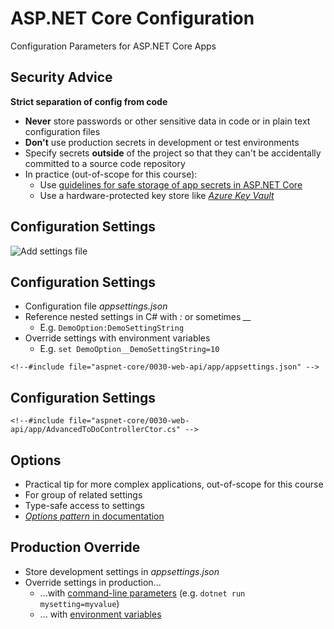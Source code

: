 # ASP.NET Core Configuration

Configuration Parameters for ASP.NET Core Apps


<!-- .slide: class="left" -->
## Security Advice

**Strict separation of config from code**

* **Never** store passwords or other sensitive data in code or in plain text configuration files
* **Don't** use production secrets in development or test environments
* Specify secrets **outside** of the project so that they can't be accidentally committed to a source code repository
* In practice (out-of-scope for this course):
  * Use [guidelines for safe storage of app secrets in ASP.NET Core](https://docs.microsoft.com/en-us/aspnet/core/security/app-secrets)
  * Use a hardware-protected key store like [*Azure Key Vault*](https://azure.microsoft.com/services/key-vault/)


<!-- .slide: class="left" -->
## Configuration Settings

![Add settings file](images/add-settings-file.png)


<!-- .slide: class="left" -->
## Configuration Settings

* Configuration file *appsettings.json*
* Reference nested settings in C# with *:* or sometimes *__*
  * E.g. `DemoOption:DemoSettingString`
* Override settings with environment variables
  * E.g. `set DemoOption__DemoSettingString=10`

```
<!--#include file="aspnet-core/0030-web-api/app/appsettings.json" -->
```


<!-- .slide: class="left" -->
## Configuration Settings

```
<!--#include file="aspnet-core/0030-web-api/app/AdvancedToDoControllerCtor.cs" -->
```


<!-- .slide: class="left" -->
## Options

* Practical tip for more complex applications, out-of-scope for this course
* For group of related settings
* Type-safe access to settings
* [*Options pattern* in documentation](https://docs.microsoft.com/en-us/aspnet/core/fundamentals/configuration/options)


<!-- .slide: class="left" -->
## Production Override

* Store development settings in *appsettings.json*
* Override settings in production...
  * ...with [command-line parameters](https://docs.microsoft.com/en-us/aspnet/core/fundamentals/configuration/#command-line-configuration-provider) (e.g. `dotnet run mysetting=myvalue`)
  * ... with [environment variables](https://docs.microsoft.com/en-us/aspnet/core/fundamentals/configuration/#environment-variables-configuration-provider)

